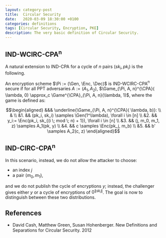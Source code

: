 ```yaml
---
layout: category-post
title:  Circular Security
date:   2020-03-09 18:30:00 +0100
categories: definitions
tags: [Circular Security, Encryption, PKE]
description: The very basic definition of Circular Security.
---
```

## IND-WCIRC-CPA<sup>n</sup>

A natural extension to IND-CPA for a cycle of $n$ pairs $(sk_i, pk_i)$ is the following.

An encryption scheme $\Pi := (\Gen, \Enc, \Dec)$ is IND-WCIRC-CPA$^n$ secure if for all PPT adversaries $A:=(A_1, A_2)$, $\Game_{\Pi, A, n}^{\CPA}( \lambda, 0) \approx_c \Game^{\CPA}_{\Pi, A, n}(\lambda, 1)$, where the game is defined as:

$$\begin{aligned}
&&& \underline{\Game_{\Pi, A, n}^{\CPA}( \lambda, b)}: \\
& \\
&1. && (pk_i, sk_i) \samples \Gen(1^\lambda), \forall i \in [n] \\
&2. && y_i:= \Enc(pk_i, sk_{(i \; mod \; n) + 1}), \forall i \in [n] \\
&3. && (j, m_0, m_1, z) \samples A_1(pk, y) \\
&4. && c \samples \Enc(pk_j, m_b) \\
&5. && b' \samples A_2(c, z)
\end{aligned}$$

## IND-CIRC-CPA<sup>n</sup>

In this scenario, instead, we do not allow the attacker to choose:

- an index $j$
- a pair $(m_0, m_1)$,

and we do not publish the cycle of encryptions $y$; instead, the challenger gives either $y$ or a cycle of encryptions of $0^{\|sk_i\|}$. The goal is now to distinguish between these two distributions.

## References

- David Cash, Matthew Green, Susan Hohenberger. New Definitions and Separations for Circular Security. 2012
